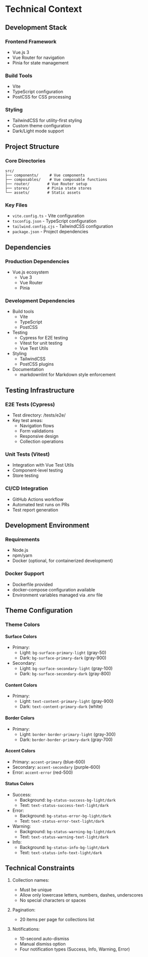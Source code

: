 # Technical Context

## Development Stack

### Frontend Framework

- Vue.js 3
- Vue Router for navigation
- Pinia for state management

### Build Tools

- Vite
- TypeScript configuration
- PostCSS for CSS processing

### Styling

- TailwindCSS for utility-first styling
- Custom theme configuration
- Dark/Light mode support

## Project Structure

### Core Directories

```plaintext
src/
├── components/     # Vue components
├── composables/    # Vue composable functions
├── router/        # Vue Router setup
├── stores/        # Pinia state stores
└── assets/        # Static assets
```

### Key Files

- `vite.config.ts` - Vite configuration
- `tsconfig.json` - TypeScript configuration
- `tailwind.config.cjs` - TailwindCSS configuration
- `package.json` - Project dependencies

## Dependencies

### Production Dependencies

- Vue.js ecosystem
  - Vue 3
  - Vue Router
  - Pinia

### Development Dependencies

- Build tools
  - Vite
  - TypeScript
  - PostCSS
- Testing
  - Cypress for E2E testing
  - Vitest for unit testing
  - Vue Test Utils
- Styling
  - TailwindCSS
  - PostCSS plugins
- Documentation
  - markdownlint for Markdown style enforcement

## Testing Infrastructure

### E2E Tests (Cypress)

- Test directory: /tests/e2e/
- Key test areas:
  - Navigation flows
  - Form validations
  - Responsive design
  - Collection operations

### Unit Tests (Vitest)

- Integration with Vue Test Utils
- Component-level testing
- Store testing

### CI/CD Integration

- GitHub Actions workflow
- Automated test runs on PRs
- Test report generation

## Development Environment

### Requirements

- Node.js
- npm/yarn
- Docker (optional, for containerized development)

### Docker Support

- Dockerfile provided
- docker-compose configuration available
- Environment variables managed via .env file

## Theme Configuration

### Theme Colors

#### Surface Colors

- Primary:
  - Light: `bg-surface-primary-light` (gray-50)
  - Dark: `bg-surface-primary-dark` (gray-900)
- Secondary:
  - Light: `bg-surface-secondary-light` (gray-100)
  - Dark: `bg-surface-secondary-dark` (gray-800)

#### Content Colors

- Primary:
  - Light: `text-content-primary-light` (gray-900)
  - Dark: `text-content-primary-dark` (white)

#### Border Colors

- Primary:
  - Light: `border-border-primary-light` (gray-300)
  - Dark: `border-border-primary-dark` (gray-700)

#### Accent Colors

- Primary: `accent-primary` (blue-600)
- Secondary: `accent-secondary` (purple-600)
- Error: `accent-error` (red-500)

#### Status Colors

- Success:
  - Background: `bg-status-success-bg-light/dark`
  - Text: `text-status-success-text-light/dark`
- Error:
  - Background: `bg-status-error-bg-light/dark`
  - Text: `text-status-error-text-light/dark`
- Warning:
  - Background: `bg-status-warning-bg-light/dark`
  - Text: `text-status-warning-text-light/dark`
- Info:
  - Background: `bg-status-info-bg-light/dark`
  - Text: `text-status-info-text-light/dark`

## Technical Constraints

1. Collection names:
   - Must be unique
   - Allow only lowercase letters, numbers, dashes, underscores
   - No special characters or spaces

2. Pagination:
   - 20 items per page for collections list

3. Notifications:
   - 10-second auto-dismiss
   - Manual dismiss option
   - Four notification types (Success, Info, Warning, Error)
